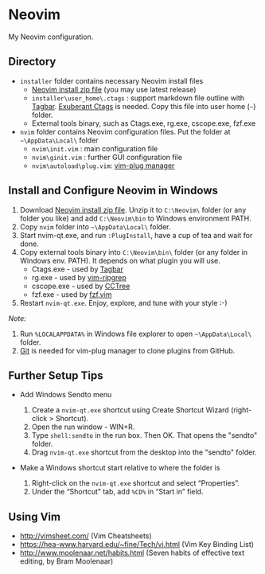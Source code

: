 # Neovim

My Neovim configuration.


## Directory
* `installer` folder contains necessary Neovim install files
  * [Neovim install zip file][] (you may use latest release)
  * `installer\user_home\.ctags` : support markdown file outline with [Tagbar][]. [Exuberant Ctags][] is needed. Copy this file into user home (`~`) folder.
  * External tools binary, such as Ctags.exe, rg.exe, cscope.exe, fzf.exe
* `nvim` folder contains Neovim configuration files. Put the folder at `~\AppData\Local\` folder
  * `nvim\init.vim`         : main configuration file
  * `nvim\ginit.vim`        : further GUI configuration file
  * `nvim\autoload\plug.vim`: [vim-plug manager]


## Install and Configure Neovim in Windows
1. Download [Neovim install zip file][]. Unzip it to `C:\Neovim\` folder (or any folder you like) and add `C:\Neovim\bin` to Windows environment PATH.
2. Copy `nvim` folder into `~\AppData\Local\` folder.
3. Start nvim-qt.exe, and run `:PlugInstall`, have a cup of tea and wait for done.
4. Copy external tools binary into `C:\Neovim\bin\` folder (or any folder in Windows env. PATH). It depends on what plugin you will use.
    - Ctags.exe  - used by [Tagbar][]
    - rg.exe     - used by [vim-ripgrep][]
    - cscope.exe - used by [CCTree][]
    - fzf.exe    - used by [fzf.vim][]
5. Restart `nvim-qt.exe`. Enjoy, explore, and tune with your style :-)

[Neovim install zip file]: <https://github.com/neovim/neovim/wiki/Installing-Neovim>
[vim-plug manager]: <https://github.com/junegunn/vim-plug)>
[Exuberant Ctags]: <http://ctags.sourceforge.net/>
[Universal Ctags]: <https://github.com/universal-ctags>
[Tagbar]: <https://github.com/majutsushi/tagbar>
[ripgrep]: <https://github.com/BurntSushi/ripgrep>
[vim-ripgrep]: <https://github.com/jremmen/vim-ripgrep>
[CCTree]: <https://github.com/vim-scripts/CCTree>
[fzf.vim]: <https://github.com/junegunn/fzf.vim>

*Note:*
1. Run `%LOCALAPPDATA%` in Windows file explorer to open `~\AppData\Local\` folder.
2. [Git](https://git-scm.com) is needed for vim-plug manager to clone plugins from GitHub.

## Further Setup Tips
* Add Windows Sendto menu
  1. Create a `nvim-qt.exe` shortcut using Create Shortcut Wizard (right-click > Shortcut).
  2. Open the run window - WIN+R.
  3. Type `shell:sendto` in the run box. Then OK. That opens the "sendto" folder.
  4. Drag `nvim-qt.exe` shortcut from the desktop into the "sendto" folder.

* Make a Windows shortcut start relative to where the folder is
  1. Right-click on the `nvim-qt.exe` shortcut and select “Properties”.
  2. Under the “Shortcut” tab, add `%CD%` in “Start in” field.


## Using Vim
* http://vimsheet.com/ (Vim Cheatsheets)
* https://hea-www.harvard.edu/~fine/Tech/vi.html (Vim Key Binding List)
* http://www.moolenaar.net/habits.html (Seven habits of effective text editing, by Bram Moolenaar)

